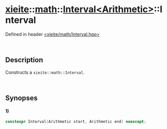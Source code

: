 # [xieite](../../../../xieite.md)\:\:[math](../../../../math.md)\:\:[Interval\<Arithmetic\>](../../../Interval.md)\:\:Interval
Defined in header [<xieite/math/Interval.hpp>](../../../../../include/xieite/math/Interval.hpp)

&nbsp;

## Description
Constructs a `xieite::math::Interval`.

&nbsp;

## Synopses
#### 1)
```cpp
constexpr Interval(Arithmetic start, Arithmetic end) noexcept;
```
